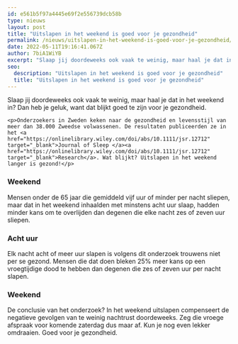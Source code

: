 ```yaml
---
id: e561b5f97a4445e69f2e556739dcb58b
type: nieuws
layout: post
title: "Uitslapen in het weekend is goed voor je gezondheid"
permalink: /nieuws/uitslapen-in-het-weekend-is-goed-voor-je-gezondheid/
date: 2022-05-11T19:16:41.067Z
author: 7biA1WiYB
excerpt: "Slaap jij doordeweeks ook vaak te weinig, maar haal je dat in het weekend in? Dan heb je geluk, want dat blijkt goed te zijn voor je gezondheid.  "
seo:
  description: "Uitslapen in het weekend is goed voor je gezondheid"
  title: "Uitslapen in het weekend is goed voor je gezondheid"
---
```

Slaap jij doordeweeks ook vaak te weinig, maar haal je dat in het weekend in? Dan heb je geluk, want dat blijkt goed te zijn voor je gezondheid.  

    <p>Onderzoekers in Zweden keken naar de gezondheid en levensstijl van meer dan 38.000 Zweedse volwassenen. De resultaten publiceerden ze in het <a href="https://onlinelibrary.wiley.com/doi/abs/10.1111/jsr.12712" target="_blank">Journal of Sleep </a><a href="https://onlinelibrary.wiley.com/doi/abs/10.1111/jsr.12712" target="_blank">Research</a>. Wat blijkt? Uitslapen in het weekend langer is gezond!</p>
<h3>Weekend</h3>
<p>Mensen onder de 65 jaar die gemiddeld vijf uur of minder per nacht sliepen, maar dat in het weekend inhaalden met minstens acht uur slaap, hadden minder kans om te overlijden dan degenen die elke nacht zes of zeven uur sliepen.</p>
<h3>Acht uur</h3>
<p>Elk nacht acht of meer uur slapen is volgens dit onderzoek trouwens niet per se gezond. Mensen die dat doen bleken 25% meer kans op een vroegtijdige dood te hebben dan degenen die zes of zeven uur per nacht slapen.</p>
<h3>Weekend</h3>
<p>De conclusie van het onderzoek? In het weekend uitslapen compenseert de negatieve gevolgen van te weinig nachtrust doordeweeks. Zeg die vroege afspraak voor komende zaterdag dus maar af. Kun je nog even lekker omdraaien. Goed voor je gezondheid.</p>  
